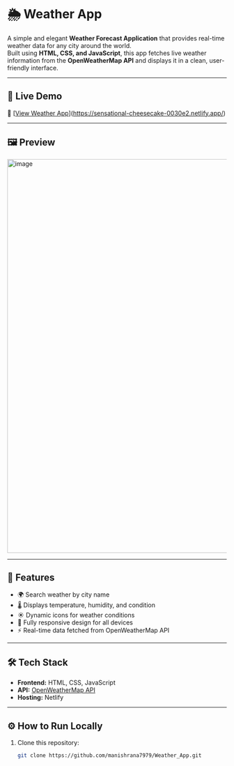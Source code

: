 # 🌦️ Weather App

A simple and elegant **Weather Forecast Application** that provides real-time weather data for any city around the world.  
Built using **HTML, CSS, and JavaScript**, this app fetches live weather information from the **OpenWeatherMap API** and displays it in a clean, user-friendly interface.

---

## 🚀 Live Demo  
🔗 [[View Weather App](https://tiny-shortbread-9b46d2.netlify.app/)](https://sensational-cheesecake-0030e2.netlify.app/)

---

## 🖼️ Preview
<img width="1920" height="904" alt="image" src="https://github.com/user-attachments/assets/f0000373-8be9-4583-84ee-0236cf0b5c97" />
<!-- You can replace this with your screenshot link -->

---

## 🧩 Features

- 🌍 Search weather by city name  
- 🌡️ Displays temperature, humidity, and condition  
- ☀️ Dynamic icons for weather conditions  
- 📱 Fully responsive design for all devices  
- ⚡ Real-time data fetched from OpenWeatherMap API  

---

## 🛠️ Tech Stack

- **Frontend:** HTML, CSS, JavaScript  
- **API:** [OpenWeatherMap API](https://openweathermap.org/api)  
- **Hosting:** Netlify  

---

## ⚙️ How to Run Locally

1. Clone this repository:
   ```bash
   git clone https://github.com/manishrana7979/Weather_App.git
